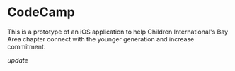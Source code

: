 # CodeCamp

This is a prototype of an iOS application to help Children International's Bay Area chapter connect with the younger generation and increase commitment.

*update*
